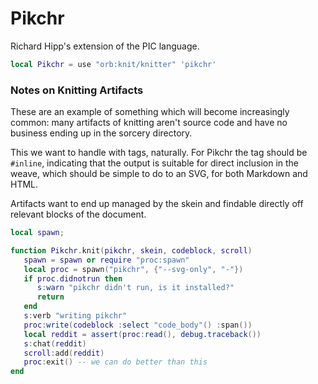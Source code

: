 # Pikchr

Richard Hipp's extension of the PIC language\.


```lua
local Pikchr = use "orb:knit/knitter" 'pikchr'
```


### Notes on Knitting Artifacts

These are an example of something which will become increasingly common: many
artifacts of knitting aren't source code and have no business ending up in
the sorcery directory\.

This we want to handle with tags, naturally\. For Pikchr the tag should be
`#inline`, indicating that the output is suitable for direct inclusion in the
weave, which should be simple to do to an SVG, for both Markdown and HTML\.

Artifacts want to end up managed by the skein and findable directly off
relevant blocks of the document\.


```lua
local spawn;

function Pikchr.knit(pikchr, skein, codeblock, scroll)
   spawn = spawn or require "proc:spawn"
   local proc = spawn("pikchr", {"--svg-only", "-"})
   if proc.didnotrun then
      s:warn "pikchr didn't run, is it installed?"
      return
   end
   s:verb "writing pikchr"
   proc:write(codeblock :select "code_body"() :span())
   local reddit = assert(proc:read(), debug.traceback())
   s:chat(reddit)
   scroll:add(reddit)
   proc:exit() -- we can do better than this
end
```
